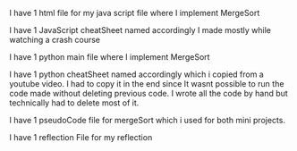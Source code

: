 I have 1 html file for my java script file where I implement MergeSort

I have 1 JavaScript cheatSheet named accordingly I made mostly while watching a crash course 

I have 1 python main file where I implement MergeSort

I have 1 python cheatSheet named accordingly which i copied from a youtube video. I had to copy it in the end since It wasnt possible to run the code made without deleting previous code. I wrote all the code by hand but technically had to delete most of it.

I have 1 pseudoCode file for mergeSort which i used for both mini projects.

I have 1 reflection File for my reflection

